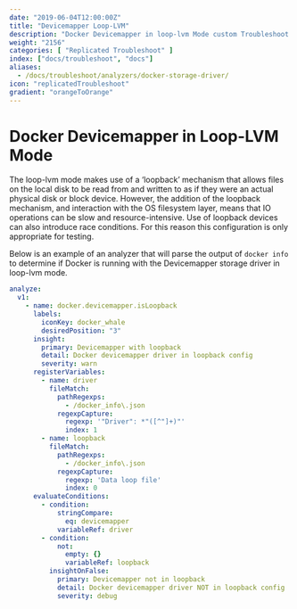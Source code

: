 ```yaml
---
date: "2019-06-04T12:00:00Z"
title: "Devicemapper Loop-LVM"
description: "Docker Devicemapper in loop-lvm Mode custom Troubleshoot Analyzer example"
weight: "2156"
categories: [ "Replicated Troubleshoot" ]
index: ["docs/troubleshoot", "docs"]
aliases:
  - /docs/troubleshoot/analyzers/docker-storage-driver/
icon: "replicatedTroubleshoot"
gradient: "orangeToOrange"
---
```


# Docker Devicemapper in Loop-LVM Mode

The loop-lvm mode makes use of a ‘loopback’ mechanism that allows files on the local disk to be read from and written to as if they were an actual physical disk or block device. However, the addition of the loopback mechanism, and interaction with the OS filesystem layer, means that IO operations can be slow and resource-intensive. Use of loopback devices can also introduce race conditions. For this reason this configuration is only appropriate for testing.

Below is an example of an analyzer that will parse the output of `docker info` to determine if Docker is running with the Devicemapper storage driver in loop-lvm mode.

```yaml
analyze:
  v1:
    - name: docker.devicemapper.isLoopback
      labels:
        iconKey: docker_whale
        desiredPosition: "3"
      insight:
        primary: Devicemapper with loopback
        detail: Docker devicemapper driver in loopback config
        severity: warn
      registerVariables:
        - name: driver
          fileMatch:
            pathRegexps:
              - /docker_info\.json
            regexpCapture:
              regexp: '"Driver": *"([^"]+)"'
              index: 1
        - name: loopback
          fileMatch:
            pathRegexps:
              - /docker_info\.json
            regexpCapture:
              regexp: 'Data loop file'
              index: 0
      evaluateConditions:
        - condition:
            stringCompare:
              eq: devicemapper
            variableRef: driver
        - condition:
            not:
              empty: {}
              variableRef: loopback
          insightOnFalse:
            primary: Devicemapper not in loopback
            detail: Docker devicemapper driver NOT in loopback config
            severity: debug
```
